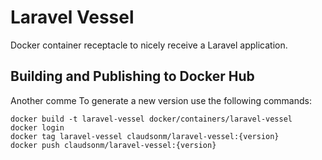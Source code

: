 # Laravel Vessel

Docker container receptacle to nicely receive a Laravel application.

## Building and Publishing to Docker Hub

Another comme
To generate a new version use the following commands:

```
docker build -t laravel-vessel docker/containers/laravel-vessel
docker login
docker tag laravel-vessel claudsonm/laravel-vessel:{version}
docker push claudsonm/laravel-vessel:{version}
```
